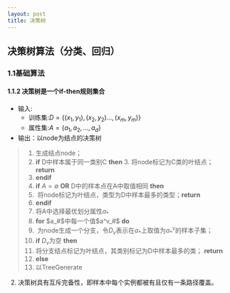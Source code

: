 ```yaml
---
layout: post
title: 决策树
---
```


## 决策树算法（分类、回归）

### 1.1基础算法
#### 1.1.2 决策树是一个if-then规则集合
* 输入:
  - 训练集:$D=\{(x_1,y_1),(x_2,y_2)...,(x_m,y_m)\}$
  - 属性集:$A=\{a_1,a_2,...,a_d\}$
* 输出：以node为结点的决策树
>1. 生成结点node；
>2. **if** D中样本属于同一类别C **then**
>3. 将node标记为C类的叶结点；**return**
>4. **endif**
>5. **if** $A=\emptyset$ **OR** D中的样本点在A中取值相同 **then**
>6.  将node标记为叶结点，类型为D中样本最多的类型；**return**
>7. **endif**
>8. 将A中选择最优划分属性$a_*$
>9. **for** $a_#$中每一个值$a^v_#$ **do**
>10.  为node生成一个分支，令$D_v$表示在$a_*$上取值为$a^v_*$的样本子集；
>11. **if** $D_v$为空 **then**
>12. 将分支结点标记为叶结点，其类别标记为D中样本最多的类； **return**
>13. **else**
>14. 以TreeGenerate

2. 决策树具有互斥完备性，即样本中每个实例都被有且仅有一条路径覆盖。



